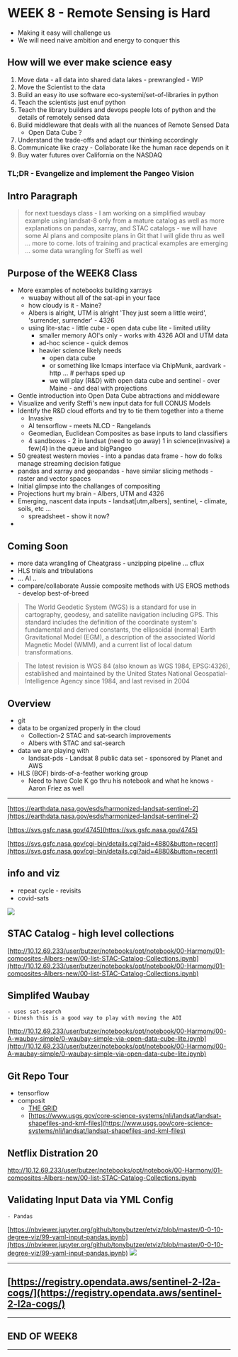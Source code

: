 # WEEK 8 - Remote Sensing is Hard

- Making it easy will challenge us
- We will need naive ambition and energy to conquer this

## How will we ever make science easy
1. Move data - all data into shared data lakes - prewrangled - WIP
2. Move the Scientist to the data
3. Build an easy ito use software eco-systemi/set-of-libraries in python
4. Teach the scientists just enuf python
5. Teach the library builders and devops people lots of python and the details of remotely sensed data
6. Build middleware that deals with all the nuances of Remote Sensed Data
    - Open Data Cube ?
7. Understand the trade-offs and adapt our thinking accordingly
8. Communicate like crazy - Collaborate like the human race depends on it
9. Buy water futures over California on the NASDAQ

### TL;DR - Evangelize and implement the Pangeo Vision

## Intro Paragraph
> for next tuesdays class - I am working on a simplified waubay example using landsat-8 only from a mature catalog as well as more explanations on pandas, xarray, and STAC catalogs - we will have some AI plans and composite plans in Git that I will glide thru as well ... more to come. lots of training and practical examples are emerging ... some data wrangling for Steffi as well


## Purpose of the WEEK8 Class

- More examples of notebooks building xarrays
    - wuabay without all of the sat-api in your face
    - how cloudy is it - Maine?
    - Albers is alright, UTM is alright 'They just seem a little weird', 'surrender, surrender' - 4326
    - using lite-stac - little cube - open data cube lite - limited utility
        - smaller memory AOI's only - works with 4326 AOI and UTM data
        - ad-hoc science - quick demos
        - heavier science likely needs 
            - open data cube
            - or something like lcmaps interface via ChipMunk, aardvark - http ... # perhaps sped up
            - we will play (R&D) with open data cube and sentinel - over Maine - and deal with projections
- Gentle introduction into Open Data Cube abtractions and middleware
- Visualize and verify Steffi's new input data for full CONUS Models
- Identify the R&D cloud efforts and try to tie them together into a theme
    - Invasive
    - AI tensorflow - meets NLCD - Rangelands
    - Geomedian, Euclidean Composites as base inputs to land classifiers
    - 4 sandboxes - 2 in landsat (need to go away) 1 in science(invasive) a few(4) in the queue and bigPangeo
- 50 greatest western movies - into a pandas data frame - how do folks manage streaming decision fatigue
- pandas and xarray and geopandas - have similar slicing methods - raster and vector spaces
- Initial glimpse into the challanges of compositing
- Projections hurt my brain - Albers, UTM and 4326
- Emerging, nascent data inputs - landsat[utm,albers], sentinel, - climate, soils, etc ...
    - spreadsheet - show it now?
- 


## Coming Soon

- more data wrangling of Cheatgrass - unzipping pipeline ... cflux
- HLS trials and tribulations
- ... AI .. 
- compare/collaborate Aussie composite methods with US EROS methods - develop best-of-breed

> The World Geodetic System (WGS) is a standard for use in cartography, geodesy, and satellite navigation including GPS. This standard includes the definition of the coordinate system's fundamental and derived constants, the ellipsoidal (normal) Earth Gravitational Model (EGM), a description of the associated World Magnetic Model (WMM), and a current list of local datum transformations.

> The latest revision is WGS 84 (also known as WGS 1984, EPSG:4326), established and maintained by the United States National Geospatial-Intelligence Agency since 1984, and last revised in 2004

## Overview

- git
- data to be organized properly in the cloud
    - Collection-2 STAC and sat-search improvements
    - Albers with STAC and sat-search
- data we are playing with
    - landsat-pds - Landsat 8 public data set - sponsored by Planet and AWS
- HLS (BOF) birds-of-a-feather working group
    - Need to have Cole K go thru his notebook and what he knows - Aaron Friez as well

---
[https://earthdata.nasa.gov/esds/harmonized-landsat-sentinel-2](https://earthdata.nasa.gov/esds/harmonized-landsat-sentinel-2)

[https://svs.gsfc.nasa.gov/4745](https://svs.gsfc.nasa.gov/4745)

[https://svs.gsfc.nasa.gov/cgi-bin/details.cgi?aid=4880&button=recent](https://svs.gsfc.nasa.gov/cgi-bin/details.cgi?aid=4880&button=recent)

## info and viz
- repeat cycle - revisits
- covid-sats

![](http://www.beyondgeek.com/wp-content/uploads/2013/02/Sputnik_670.jpg)

## STAC Catalog - high level collections
[http://10.12.69.233/user/butzer/notebooks/opt/notebook/00-Harmony/01-composites-Albers-new/00-list-STAC-Catalog-Collections.ipynb](http://10.12.69.233/user/butzer/notebooks/opt/notebook/00-Harmony/01-composites-Albers-new/00-list-STAC-Catalog-Collections.ipynb)

## Simplifed Waubay

    - uses sat-search
    - Dinesh this is a good way to play with moving the AOI

[http://10.12.69.233/user/butzer/notebooks/opt/notebook/00-Harmony/00-A-waubay-simple/0-waubay-simple-via-open-data-cube-lite.ipynb](http://10.12.69.233/user/butzer/notebooks/opt/notebook/00-Harmony/00-A-waubay-simple/0-waubay-simple-via-open-data-cube-lite.ipynb)


## Git Repo Tour

- tensorflow
- composit
    - [THE GRID](https://www.usgs.gov/media/images/conterminous-us-landsat-analysis-ready-data-ard-tiles)
    - [https://www.usgs.gov/core-science-systems/nli/landsat/landsat-shapefiles-and-kml-files](https://www.usgs.gov/core-science-systems/nli/landsat/landsat-shapefiles-and-kml-files)


## Netflix Distration 20
http://10.12.69.233/user/butzer/notebooks/opt/notebook/00-Harmony/01-composites-Albers-new/00-list-STAC-Catalog-Collections.ipynb

## Validating Input Data via YML Config
    - Pandas

[https://nbviewer.jupyter.org/github/tonybutzer/etviz/blob/master/0-0-10-degree-viz/99-yaml-input-pandas.ipynb](https://nbviewer.jupyter.org/github/tonybutzer/etviz/blob/master/0-0-10-degree-viz/99-yaml-input-pandas.ipynb)
![](https://upload.wikimedia.org/wikipedia/commons/thumb/e/ed/Pandas_logo.svg/600px-Pandas_logo.svg.png)


---
## [https://registry.opendata.aws/sentinel-2-l2a-cogs/](https://registry.opendata.aws/sentinel-2-l2a-cogs/)

---

## END OF WEEK8
---
